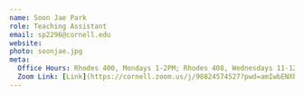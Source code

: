 ```yaml
---
name: Soon Jae Park
role: Teaching Assistant
email: sp2296@cornell.edu
website: 
photo: soonjae.jpg
meta:
  Office Hours: Rhodes 400, Mondays 1-2PM; Rhodes 408, Wednesdays 11-12PM 
  Zoom Link: [Link](https://cornell.zoom.us/j/98824574527?pwd=amIwbENXbVF2OW5GYW9qRWNwSmZrdz09)
---
```

